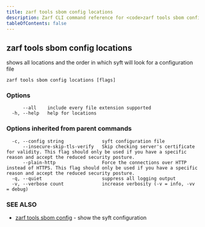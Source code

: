 ```yaml
---
title: zarf tools sbom config locations
description: Zarf CLI command reference for <code>zarf tools sbom config locations</code>.
tableOfContents: false
---
```


<!-- Page generated by Zarf; DO NOT EDIT -->

## zarf tools sbom config locations

shows all locations and the order in which syft will look for a configuration file

```
zarf tools sbom config locations [flags]
```

### Options

```
      --all    include every file extension supported
  -h, --help   help for locations
```

### Options inherited from parent commands

```
  -c, --config string              syft configuration file
      --insecure-skip-tls-verify   Skip checking server's certificate for validity. This flag should only be used if you have a specific reason and accept the reduced security posture.
      --plain-http                 Force the connections over HTTP instead of HTTPS. This flag should only be used if you have a specific reason and accept the reduced security posture.
  -q, --quiet                      suppress all logging output
  -v, --verbose count              increase verbosity (-v = info, -vv = debug)
```

### SEE ALSO

* [zarf tools sbom config](/commands/zarf_tools_sbom_config/)	 - show the syft configuration

